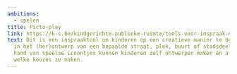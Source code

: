 ```yaml
---
ambitions:
  - spelen
title: Picto-play
link: https://k-s.be/kindgerichte-publieke-ruimte/tools-voor-inspraak-en-participatie-bij-publieke-ruimte-projecten/picto-play-een-creatieve-manier-om-kinderen-inspraak-te-geven/
text: Dit is een inspraaktool om kinderen op een creatieve manier te betrekken
  in het (her)ontwerp van een bepaalde straat, plek, buurt of stadsdeel. Aan de
  hand van speelse icoontjes kunnen kinderen zelf ontwerpen maken én afwegen
  welke keuzes ze maken.
---
```

